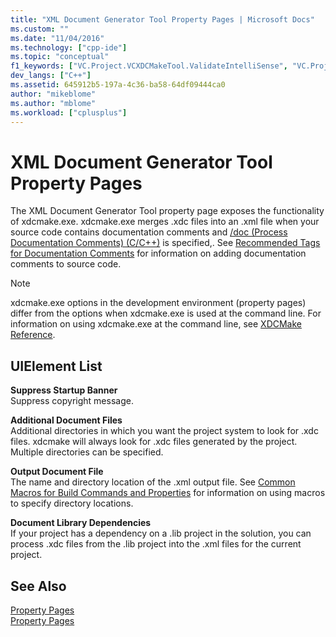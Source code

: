 ```yaml
---
title: "XML Document Generator Tool Property Pages | Microsoft Docs"
ms.custom: ""
ms.date: "11/04/2016"
ms.technology: ["cpp-ide"]
ms.topic: "conceptual"
f1_keywords: ["VC.Project.VCXDCMakeTool.ValidateIntelliSense", "VC.Project.VCXDCMakeTool.SuppressStartupBanner", "VC.Project.VCXDCMakeTool.DocumentLibraryDependencies", "VC.Project.VCXDCMakeTool.OutputDocumentFile", "VC.Project.VCXDCMakeTool.AdditionalDocumentFiles"]
dev_langs: ["C++"]
ms.assetid: 645912b5-197a-4c36-ba58-64df09444ca0
author: "mikeblome"
ms.author: "mblome"
ms.workload: ["cplusplus"]
---
```

# XML Document Generator Tool Property Pages
The XML Document Generator Tool property page exposes the functionality of xdcmake.exe. xdcmake.exe merges .xdc files into an .xml file when your source code contains documentation comments and [/doc (Process Documentation Comments) (C/C++)](../build/reference/doc-process-documentation-comments-c-cpp.md) is specified,. See [Recommended Tags for Documentation Comments](../ide/recommended-tags-for-documentation-comments-visual-cpp.md) for information on adding documentation comments to source code.  
  
> [!NOTE]
>  xdcmake.exe options in the development environment (property pages) differ from the options when xdcmake.exe is used at the command line. For information on using xdcmake.exe at the command line, see [XDCMake Reference](../ide/xdcmake-reference.md).  
  
## UIElement List  
 **Suppress Startup Banner**  
 Suppress copyright message.  
  
 **Additional Document Files**  
 Additional directories in which you want the project system to look for .xdc files. xdcmake will always look for .xdc files generated by the project. Multiple directories can be specified.  
  
 **Output Document File**  
 The name and directory location of the .xml output file. See [Common Macros for Build Commands and Properties](../ide/common-macros-for-build-commands-and-properties.md) for information on using macros to specify directory locations.  
  
 **Document Library Dependencies**  
 If your project has a dependency on a .lib project in the solution, you can process .xdc files from the .lib project into the .xml files for the current project.  
  
## See Also  
 [Property Pages](../ide/property-pages-visual-cpp.md)   
 [Property Pages](../ide/property-pages-visual-cpp.md)
